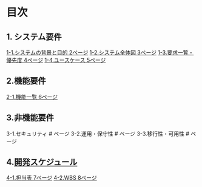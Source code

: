 # 目次
## 1. システム要件
[1-1.システムの背景と目的  2ページ](要件定義_システム要件_背景と目的.md)
[1-2.システム全体図        3ページ](要件定義_システム要件_システム全体図.md)
[1-3.要求一覧・優先度      4ページ](要件定義_システム要件_要求一覧・優先度.md)
[1-4.ユースケース           5ページ](ユースケース図.pu)       
## 2.機能要件
[2-1.機能一覧       6ページ](要求定義_機能要件.md)             
## 3.非機能要件
3-1.セキュリティ            # ページ
3-2.運用・保守性            # ページ
3-3.移行性・可用性          # ページ
## 4.[開発スケジュール](要求定義_開発スケジュール.md)
[4-1.担当表  7ページ](要求定義_開発スケジュール_担当割.md)
[4-2.WBS                    8ページ](要求定義_開発スケジュール_WBS.md)